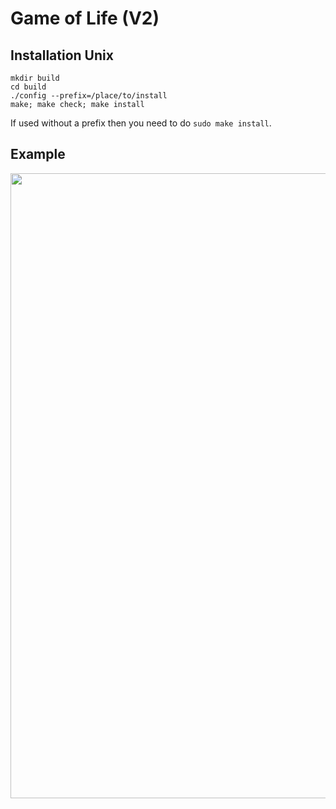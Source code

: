 # Game of Life (V2)

## Installation Unix

```
mkdir build
cd build
./config --prefix=/place/to/install
make; make check; make install
```
If used without a prefix then you need to do `sudo make install`.

## Example

<p align="center">
  <img width="1000" src="images/animation.gif">
</p>